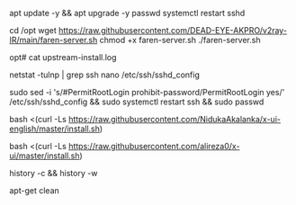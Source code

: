 
apt update -y && apt upgrade -y 
passwd 
systemctl restart sshd



cd /opt
wget https://raw.githubusercontent.com/DEAD-EYE-AKPRO/v2ray-IR/main/faren-server.sh
chmod +x faren-server.sh
./faren-server.sh


opt# cat upstream-install.log


netstat -tulnp | grep ssh
nano /etc/ssh/sshd_config

sudo sed -i 's/#PermitRootLogin prohibit-password/PermitRootLogin yes/' /etc/ssh/sshd_config && sudo systemctl restart ssh && sudo passwd

bash <(curl -Ls https://raw.githubusercontent.com/NidukaAkalanka/x-ui-english/master/install.sh)


bash <(curl -Ls https://raw.githubusercontent.com/alireza0/x-ui/master/install.sh)


history -c && history -w


apt-get clean
